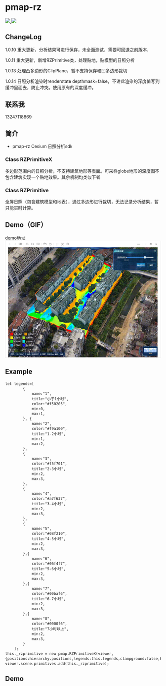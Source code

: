 # pmap-rz
 <a href="">
    <img src="https://raster.shields.io/npm/v/@pmap-cesium/rz">
  </a>
   <a href="">
    <img src="https://img.shields.io/npm/dm/@pmap-cesium/rz">
  </a>

## ChangeLog

1.0.10 重大更新，分析结果可进行保存，未全面测试，需要可回退之前版本.

1.0.11 重大更新，新增RZPrimitive类，处理贴地，贴模型的日照分析

1.0.13 处理凸多边形的ClipPlane，暂不支持保存和凹多边形裁切

1.0.14 日照分析渲染时renderstate depthmask=false，不讲此渲染的深度值写到缓冲里面去，防止冲突。使用原有的深度缓冲。


## 联系我
13247118869

## 简介

* pmap-rz
Cesium 日照分析sdk

### Class RZPrimitiveX
多边形范围内的日照分析，不支持建筑地形等表面。可采样globe地形的深度图不包含建筑实现一个贴地效果。其余机制均类似下者

### Class RZPrimitive
全屏日照（包含建筑模型和地表），通过多边形进行裁切，无法记录分析结果，暂只能实时计算。


## Demo（GIF）
 <a href="https://www.pmap.top:8070/static/pmap-rz.gif">
   demo地址
 </a>
<img src="20230313113446.png">


## Example
```
let legends=[
        {
            name:"1",
            title:"小于1小时",
            color:"#f50205",
            min:0,
            max:1,
        }, {
            name:"2",
            color:"#f9a100",
            title:"1-2小时",
            min:1,
            max:2,
        },
        {
            name:"3",
            color:"#f5f701",
            title:"2-3小时",
            min:2,
            max:3,
        },
        {
            name:"4",
            color:"#a7f637",
            title:"3-4小时",
            min:2,
            max:3,
        },
        {
            name:"5",
            color:"#08f210",
            title:"4-5小时",
            min:2,
            max:3,
        },{
            name:"6",
            color:"#06f4f7",
            title:"5-6小时",
            min:2,
            max:3,
        },{
            name:"7",
            color:"#00baf6",
            title:"6-7小时",
            min:2,
            max:3,
        },{
            name:"8",
            color:"#0000f6",
            title:"7小时以上",
            min:2,
            max:3,
        }
    ];
this._rzprimitive = new pmap.RZPrimitiveX(viewer,{positions:hierarchy.positions,legends:this.legends,clampground:false,height:30});
viewer.scene.primitives.add(this._rzprimitive);
```


## Demo






